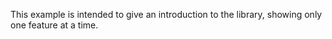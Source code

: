 This example is intended to give an introduction to the library, showing only one feature at a time. 

